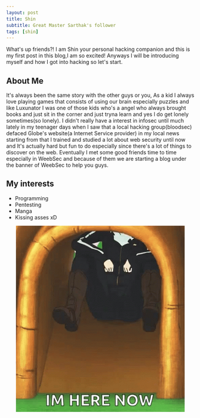 ```yaml
---
layout: post
title: Shin
subtitle: Great Master Sarthak's follower
tags: [shin]
---
```

What's up friends?! I am Shin your personal hacking companion and this is my first post in this blog,I am so excited! Anyways I will be introducing myself and how I got into hacking so let's start.

## About Me
It's always been the same story with the other guys or you, As a kid I always love playing games that consists of using our brain especially puzzles and like Luxunator I was one of those kids who's a angel who always brought books and just sit in the corner and just tryna learn and yes I do get lonely sometimes(so lonely). I didn't really have a interest in infosec until much lately in my teenager days when I saw  that a local hacking group(bloodsec) defaced Globe's website(a Internet Service provider) in my local news starting from that I trained and studied a lot about web security until now and It's actually hard but fun to do especially since there's a lot of things to discover on the web. Eventually I met some good friends time to time especially in WeebSec and because of them we are starting a blog under the banner of WeebSec to help you guys.

## My interests
- Programming
- Pentesting
- Manga
- Kissing asses xD
<center><img src="/img/shin-about.gif" alt="noragami"/></center>
